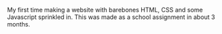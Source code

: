 My first time making a website with barebones HTML, CSS and some Javascript sprinkled in.
This was made as a school assignment in about 3 months. 
